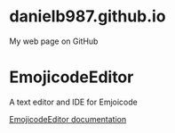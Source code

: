 # danielb987.github.io
My web page on GitHub

# EmojicodeEditor
A text editor and IDE for Emjoicode

[EmojicodeEditor documentation](https://danielb987.github.io/EmojicodeEditor/)
